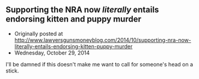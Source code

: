 ## Supporting the NRA now <em>literally</em> entails endorsing kitten and puppy murder

 * Originally posted at http://www.lawyersgunsmoneyblog.com/2014/10/supporting-nra-now-literally-entails-endorsing-kitten-puppy-murder
 * Wednesday, October 29, 2014

I'll be damned if this doesn't make me want to call for someone's head on a stick.